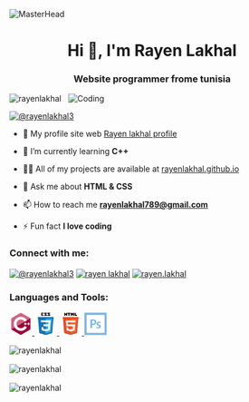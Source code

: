 ![MasterHead](https://visme.co/blog/wp-content/uploads/powerpoint-animation-how-to-add-animation-to-powerpoint.gif)

<h1 align="center">Hi 👋, I'm Rayen Lakhal</h1>
<h3 align="center">Website programmer frome tunisia</h3>

<img align="right" alt="Coding" width="400" src="https://i.pinimg.com/originals/e4/26/70/e426702edf874b181aced1e2fa5c6cde.gif">

<p align="left"> <img src="https://komarev.com/ghpvc/?username=rayenlakhal&label=Profile%20views&color=0e75b6&style=flat" alt="rayenlakhal" /> </p>

<p align="left"> <a href="https://twitter.com/@rayenlakhal3" target="blank"><img src="https://img.shields.io/twitter/follow/@rayenlakhal3?logo=twitter&style=for-the-badge" alt="@rayenlakhal3" /></a> </p>

- 👨 My profile site web [Rayen lakhal profile](https://rayenlakhal.github.io/)

- 🌱 I’m currently learning **C++**

- 👨‍💻 All of my projects are available at [rayenlakhal.github.io](rayenlakhal.github.io)

- 💬 Ask me about **HTML & CSS**

- 📫 How to reach me **rayenlakhal789@gmail.com**

- ⚡ Fun fact **I love coding**

<h3 align="left">Connect with me:</h3>
<p align="left">
<a href="https://twitter.com/@rayenlakhal3" target="blank"><img align="center" src="https://raw.githubusercontent.com/rahuldkjain/github-profile-readme-generator/master/src/images/icons/Social/twitter.svg" alt="@rayenlakhal3" height="30" width="40" /></a>
<a href="https://fb.com/rayen.lakhal.794" target="blank"><img align="center" src="https://raw.githubusercontent.com/rahuldkjain/github-profile-readme-generator/master/src/images/icons/Social/facebook.svg" alt="rayen lakhal" height="30" width="40" /></a>
<a href="https://instagram.com/rayen.lakhal" target="blank"><img align="center" src="https://raw.githubusercontent.com/rahuldkjain/github-profile-readme-generator/master/src/images/icons/Social/instagram.svg" alt="rayen.lakhal" height="30" width="40" /></a>
</p>

<h3 align="left">Languages and Tools:</h3>
<p align="left"> <a href="https://www.w3schools.com/cpp/" target="_blank" rel="noreferrer"> <img src="https://raw.githubusercontent.com/devicons/devicon/master/icons/cplusplus/cplusplus-original.svg" alt="cplusplus" width="40" height="40"/> </a> <a href="https://www.w3schools.com/css/" target="_blank" rel="noreferrer"> <img src="https://raw.githubusercontent.com/devicons/devicon/master/icons/css3/css3-original-wordmark.svg" alt="css3" width="40" height="40"/> </a> <a href="https://www.w3.org/html/" target="_blank" rel="noreferrer"> <img src="https://raw.githubusercontent.com/devicons/devicon/master/icons/html5/html5-original-wordmark.svg" alt="html5" width="40" height="40"/> </a> <a href="https://www.photoshop.com/en" target="_blank" rel="noreferrer"> <img src="https://raw.githubusercontent.com/devicons/devicon/master/icons/photoshop/photoshop-line.svg" alt="photoshop" width="40" height="40"/> </a> </p>

<p><img align="center" src="https://github-readme-stats.vercel.app/api/top-langs?username=rayenlakhal&show_icons=true&theme=tokyonight&locale=en&layout=compact" alt="rayenlakhal" /></p>

<p><img align="center" src="https://github-readme-stats.vercel.app/api?username=rayenlakhal&show_icons=true&theme=tokyonight&locale=en" alt="rayenlakhal" /></p>

<p><img align="center" src="https://github-readme-streak-stats.herokuapp.com/?user=rayenlakhal&theme=tokyonight" alt="rayenlakhal" /></p>
